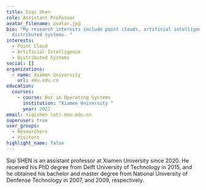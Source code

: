 ```yaml
---
title: Siqi Shen
role: Assistant Professor
avatar_filename: avatar.jpg
bio: "My research interests include point clouds, artificial intelligence, and
  distributed systems. "
interests:
  - Point Cloud
  - Artificial Intelligence
  - Distributed Systems
social: []
organizations:
  - name: Xiamen University
    url: xmu.edu.cn
education:
  courses:
    - course: Bsc in Operating Systems
      institution: "Xiamen University "
      year: 2021
email: siqishen (at) xmu.edu.cn
superuser: true
user_groups:
  - Researchers
  - Visitors
highlight_name: false
---
```

Siqi SHEN is an assistant professor at Xiamen University since 2020.  He received his PhD degree from Delft University of Technology in 2015, and he obtained his bachelor and master degree from National University of Denfense Technology in 2007, and 2009, respectively.